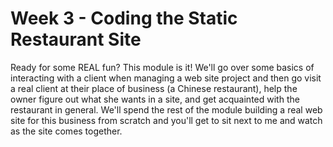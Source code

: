 # Week 3 - Coding the Static Restaurant Site

Ready for some REAL fun? This module is it! We'll go over some basics of interacting with a client when managing 
a web site project and then go visit a real client at their place of business (a Chinese restaurant), help the 
owner figure out what she wants in a site, and get acquainted with the restaurant in general. We'll spend the 
rest of the module building a real web site for this business from scratch and you'll get to sit next to me and 
watch as the site comes together.
